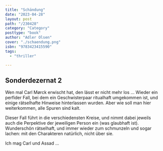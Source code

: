 ```yaml
---
title: "Schändung"
date: "2023-04-28"
layout: post
path: "/230428"
category: "Category"
posttype: "book"
author: "Adler Olsen"
cover: "./schaendung.png"
isbn: "9783423415590"
tags:
  - "thriller"

---
```

## Sonderdezernat 2

Wen mal Carl Mørck erwischt hat, den lässt er nicht mehr los ... Wieder ein perfider Fall, bei dem ein Geschwisterpaar ritualhaft umgekommen ist, und einige rätselhafte Hinweise hinterlassen wurden. Aber wie soll man hier weiterkommen, alle Spuren sind kalt.

Dieser Fall führt in die verschiedensten Kreise, und nimmt dabei jeweils auch die Perpektive der jeweiligen Person ein (was glaubhaft ist). Wunderschön rätselhaft, und immer wieder zum schmunzeln und sogar lachen: mit den Charakteren natürlich, nicht über sie.

Ich mag Carl und Assad ...